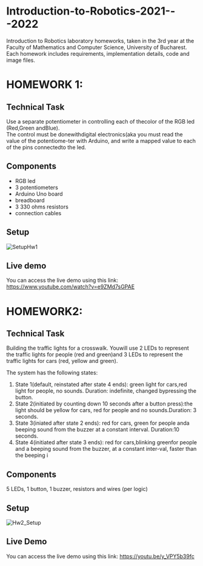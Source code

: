 # Introduction-to-Robotics-2021---2022
Introduction to Robotics laboratory homeworks, taken in the 3rd year at the Faculty of Mathematics and Computer Science, University of Bucharest. Each homework includes requirements, implementation details, code and image files.

# HOMEWORK 1:

## Technical Task
Use a separate potentiometer in controlling each of thecolor of the RGB led (Red,Green andBlue).  
The control must be donewithdigital electronics(aka you must read the value of the potentiome-ter with Arduino, and write a mapped value to each of the pins connectedto the led.

## Components
* RGB led
* 3 potentiometers
* Arduino Uno board
* breadboard
* 3 330 ohms resistors
* connection cables

## Setup
![SetupHw1](https://user-images.githubusercontent.com/40142811/139057233-b06bd210-a544-4d58-b465-0480d003a5f9.jpeg)

## Live demo
You can access the live demo using this link: https://www.youtube.com/watch?v=e9ZMd7sGPAE

# HOMEWORK2:

## Technical Task
Building the traffic lights for a crosswalk. Youwill use 2 LEDs to represent the traffic lights for people (red and green)and 3 LEDs to represent the traffic lights for cars (red, yellow and green).

The system has the following states:

1.  State 1(default, reinstated after state 4 ends): green light for cars,red light for people, no sounds. Duration: indefinite, changed bypressing the button.
2.  State 2(initiated by counting down 10 seconds after a button press):the light should be yellow for cars, red for people and no sounds.Duration: 3 seconds.
3.  State 3(iniated after state 2 ends): red for cars, green for people anda beeping sound from the buzzer at a constant interval. Duration:10 seconds.
4.  State 4(initiated after state 3 ends): red for cars,blinking greenfor people and a beeping sound from the buzzer, at a constant inter-val, faster than the beeping i


## Components
 5 LEDs, 1 button, 1 buzzer, resistors and wires (per logic)
 
## Setup
![Hw2_Setup](https://user-images.githubusercontent.com/40142811/140174408-75080f3e-2a79-4fc3-9052-1edf6722bd83.jpeg)

## Live Demo
You can access the live demo using this link: https://youtu.be/y_VPY5b39fc
 
